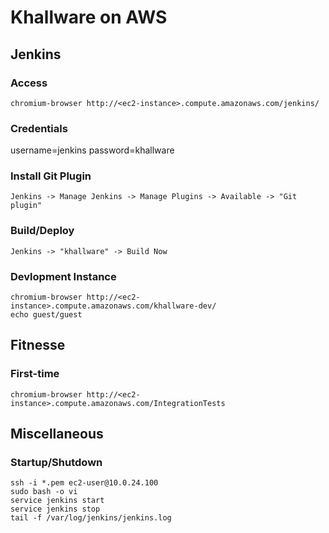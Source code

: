 Khallware on AWS
=================
Jenkins
---------------
### Access
```shell
chromium-browser http://<ec2-instance>.compute.amazonaws.com/jenkins/
```

### Credentials
username=jenkins password=khallware

### Install Git Plugin
```
Jenkins -> Manage Jenkins -> Manage Plugins -> Available -> "Git plugin"
```

### Build/Deploy
```
Jenkins -> "khallware" -> Build Now
```

### Devlopment Instance
```shell
chromium-browser http://<ec2-instance>.compute.amazonaws.com/khallware-dev/
echo guest/guest
```

Fitnesse
---------------
### First-time
```shell
chromium-browser http://<ec2-instance>.compute.amazonaws.com/IntegrationTests
```


Miscellaneous
---------------
### Startup/Shutdown
```shell
ssh -i *.pem ec2-user@10.0.24.100
sudo bash -o vi
service jenkins start
service jenkins stop
tail -f /var/log/jenkins/jenkins.log
```
